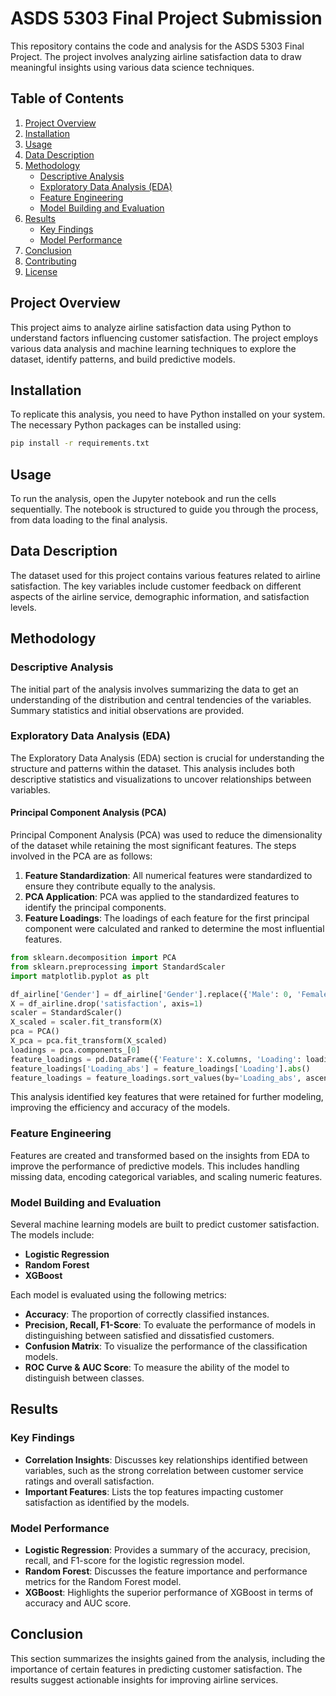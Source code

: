 
# ASDS 5303 Final Project Submission

This repository contains the code and analysis for the ASDS 5303 Final Project. The project involves analyzing airline satisfaction data to draw meaningful insights using various data science techniques.

## Table of Contents

1. [Project Overview](#project-overview)
2. [Installation](#installation)
3. [Usage](#usage)
4. [Data Description](#data-description)
5. [Methodology](#methodology)
    - [Descriptive Analysis](#descriptive-analysis)
    - [Exploratory Data Analysis (EDA)](#exploratory-data-analysis-eda)
    - [Feature Engineering](#feature-engineering)
    - [Model Building and Evaluation](#model-building-and-evaluation)
6. [Results](#results)
    - [Key Findings](#key-findings)
    - [Model Performance](#model-performance)
7. [Conclusion](#conclusion)
8. [Contributing](#contributing)
9. [License](#license)

## Project Overview

This project aims to analyze airline satisfaction data using Python to understand factors influencing customer satisfaction. The project employs various data analysis and machine learning techniques to explore the dataset, identify patterns, and build predictive models.

## Installation

To replicate this analysis, you need to have Python installed on your system. The necessary Python packages can be installed using:

```bash
pip install -r requirements.txt
```

## Usage

To run the analysis, open the Jupyter notebook and run the cells sequentially. The notebook is structured to guide you through the process, from data loading to the final analysis.

## Data Description

The dataset used for this project contains various features related to airline satisfaction. The key variables include customer feedback on different aspects of the airline service, demographic information, and satisfaction levels.

## Methodology

### Descriptive Analysis

The initial part of the analysis involves summarizing the data to get an understanding of the distribution and central tendencies of the variables. Summary statistics and initial observations are provided.

### Exploratory Data Analysis (EDA)

The Exploratory Data Analysis (EDA) section is crucial for understanding the structure and patterns within the dataset. This analysis includes both descriptive statistics and visualizations to uncover relationships between variables.

#### Principal Component Analysis (PCA)

Principal Component Analysis (PCA) was used to reduce the dimensionality of the dataset while retaining the most significant features. The steps involved in the PCA are as follows:

1. **Feature Standardization**: All numerical features were standardized to ensure they contribute equally to the analysis.
2. **PCA Application**: PCA was applied to the standardized features to identify the principal components.
3. **Feature Loadings**: The loadings of each feature for the first principal component were calculated and ranked to determine the most influential features.

```python
from sklearn.decomposition import PCA
from sklearn.preprocessing import StandardScaler
import matplotlib.pyplot as plt

df_airline['Gender'] = df_airline['Gender'].replace({'Male': 0, 'Female': 1})
X = df_airline.drop('satisfaction', axis=1)
scaler = StandardScaler()
X_scaled = scaler.fit_transform(X)
pca = PCA()
X_pca = pca.fit_transform(X_scaled)
loadings = pca.components_[0]
feature_loadings = pd.DataFrame({'Feature': X.columns, 'Loading': loadings})
feature_loadings['Loading_abs'] = feature_loadings['Loading'].abs()
feature_loadings = feature_loadings.sort_values(by='Loading_abs', ascending=False)
```

This analysis identified key features that were retained for further modeling, improving the efficiency and accuracy of the models.

### Feature Engineering

Features are created and transformed based on the insights from EDA to improve the performance of predictive models. This includes handling missing data, encoding categorical variables, and scaling numeric features.

### Model Building and Evaluation

Several machine learning models are built to predict customer satisfaction. The models include:

- **Logistic Regression**
- **Random Forest**
- **XGBoost**

Each model is evaluated using the following metrics:

- **Accuracy**: The proportion of correctly classified instances.
- **Precision, Recall, F1-Score**: To evaluate the performance of models in distinguishing between satisfied and dissatisfied customers.
- **Confusion Matrix**: To visualize the performance of the classification models.
- **ROC Curve & AUC Score**: To measure the ability of the model to distinguish between classes.

## Results

### Key Findings

- **Correlation Insights**: Discusses key relationships identified between variables, such as the strong correlation between customer service ratings and overall satisfaction.
- **Important Features**: Lists the top features impacting customer satisfaction as identified by the models.

### Model Performance

- **Logistic Regression**: Provides a summary of the accuracy, precision, recall, and F1-score for the logistic regression model.
- **Random Forest**: Discusses the feature importance and performance metrics for the Random Forest model.
- **XGBoost**: Highlights the superior performance of XGBoost in terms of accuracy and AUC score.

## Conclusion

This section summarizes the insights gained from the analysis, including the importance of certain features in predicting customer satisfaction. The results suggest actionable insights for improving airline services.
